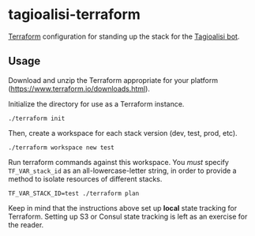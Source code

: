 # tagioalisi-terraform

[Terraform](https://www.terraform.io) configuration for standing up the stack for the
[Tagioalisi bot](https://github.com/fsufitch/tagioalisi-bot).

## Usage

Download and unzip the Terraform appropriate for your platform (https://www.terraform.io/downloads.html).

Initialize the directory for use as a Terraform instance.

    ./terraform init

Then, create a workspace for each stack version (dev, test, prod, etc).

    ./terraform workspace new test

Run terraform commands against this workspace. You *must* specify `TF_VAR_stack_id` as an 
all-lowercase-letter string, in order to provide a method to isolate resources of different stacks.

    TF_VAR_STACK_ID=test ./terraform plan

Keep in mind that the instructions above set up **local** state tracking for Terraform. Setting up S3
or Consul state tracking is left as an exercise for the reader.
